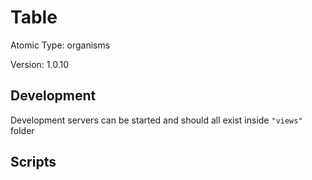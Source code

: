 # Table

Atomic Type: organisms

Version: 1.0.10

## Development

Development servers can be started and should all exist inside `"views"` folder

## Scripts
